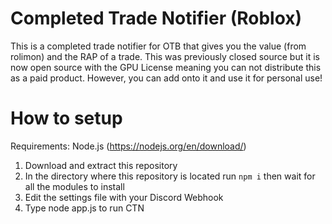 # Completed Trade Notifier (Roblox)
This is a completed trade notifier for OTB that gives you the value (from rolimon) and the RAP of a trade. This was previously closed source but it is now open source with the GPU License meaning you can not distribute this as a paid product. However, you can add onto it and use it for personal use! 

# How to setup
Requirements: 
Node.js (https://nodejs.org/en/download/)

1. Download and extract this repository
2. In the directory where this repository is located run `npm i` then wait for all the modules to install
3. Edit the settings file with your Discord Webhook
4. Type node app.js to run CTN
